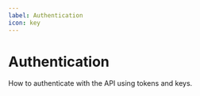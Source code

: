 ```yaml
---
label: Authentication
icon: key
---
```


# Authentication

How to authenticate with the API using tokens and keys.
